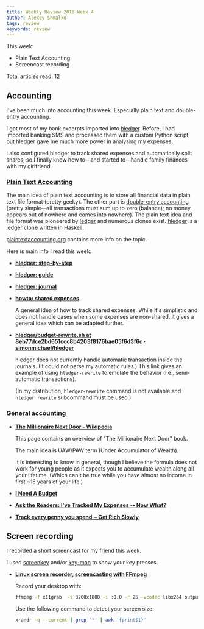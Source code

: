 ```yaml
---
title: Weekly Review 2018 Week 4
author: Alexey Shmalko
tags: review
keywords: review
---
```


This week:

- Plain Text Accounting
- Screencast recording

<!--more-->

Total articles read: 12

## Accounting

I've been much into accounting this week. Especially plain text and double-entry accounting.

I got most of my bank excerpts imported into [hledger](http://hledger.org/).
Before, I had imported banking SMS and processed them with a custom Python script, but hledger gave me much more power in analysing my expenses.

I also configured hledger to track shared expenses and automatically split shares, so I finally know how to—and started to—handle family finances with my girlfriend.

### [Plain Text Accounting](http://plaintextaccounting.org/)

The main idea of plain text accounting is to store all financial data in plain text file format (pretty geeky).
The other part is [double-entry accounting](https://en.wikipedia.org/wiki/Double-entry_bookkeeping_system) (pretty simple—all transactions must sum up to zero (balance); no money appears out of nowhere and comes into nowhere).
The plain text idea and file format was pioneered by [ledger](https://www.ledger-cli.org/) and numerous clones exist.
[hledger](http://hledger.org/) is a ledger clone written in Haskell.

[plaintextaccounting.org](http://plaintextaccounting.org/) contains more info on the topic.

Here is main info I read this week:

- **[hledger: step-by-step](http://hledger.org/step-by-step.html)**
- **[hledger: guide](http://hledger.org/guide.html)**
- **[hledger: journal](http://hledger.org/journal.html)**
- **[howto: shared expenses](https://mumble.net/~campbell/2017/02/26/ledger/HOWTO-sharedexpense)**

  A general idea of how to track shared expenses. While it's simplistic and does not handle cases when some expenses are non-shared, it gives a general idea which can be adapted further.

- **[hledger/budget-rewrite.sh at 8eb77dce2bd651ccc8b4203f8176bae05f6d3f6c · simonmichael/hledger](https://github.com/simonmichael/hledger/blob/8eb77dce2bd651ccc8b4203f8176bae05f6d3f6c/bin/budget-rewrite.sh)**

  hledger does not currently handle automatic transaction inside the journals. (It could not parse my automatic rules.) This link gives an example of using `hledger-rewrite` to emulate the behavior (i.e., semi-automatic transactions).

  (In my distribution, `hledger-rewrite` command is not available and `hledger rewrite` subcommand must be used.)

### General accounting

- **[The Millionaire Next Door - Wikipedia](https://en.wikipedia.org/wiki/The_Millionaire_Next_Door)**

  This page contains an overview of "The Millionaire Next Door" book.

  The main idea is UAW/PAW term (Under Accumulator of Wealth).

  It is interesting to know in general, though I believe the formula does not work for young people as it expects you to accumulate wealth along all your lifetime. (Which can't be true while you have almost no income in first ~15 years of your life.)

- **[I Need A Budget](https://www.barrucadu.co.uk/posts/etc/2017-12-16-i-need-a-budget.html)**
- **[Ask the Readers: I've Tracked My Expenses -- Now What?](http://www.getrichslowly.org/2011/04/08/ask-the-readers-ive-tracked-my-expenses-now-what/)**
- **[Track every penny you spend ~ Get Rich Slowly](http://www.getrichslowly.org/2006/09/22/track-every-penny-you-spend/)**

## Screen recording

I recorded a short screencast for my friend this week.

I used [screenkey](https://www.thregr.org/~wavexx/software/screenkey/) and/or [key-mon](https://code.google.com/archive/p/key-mon/) to show your key presses.

- **[Linux screen recorder, screencasting with FFmpeg](https://www.pcsuggest.com/linux-screen-recorder-ffmpeg/)**

  Record your desktop with:

  ```sh
  ffmpeg -f x11grab  -s 3200x1800 -i :0.0 -r 25 -vcodec libx264 output.mkv
  ```

  Use the following command to detect your screen size:

  ```sh
  xrandr -q --current | grep '*' | awk '{print$1}'
  ```
